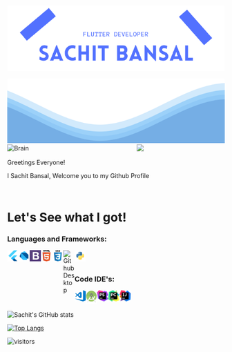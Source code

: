 <p align="center">
  <img src="https://github.com/Sachitbansal/Sachitbansal/blob/main/name-logo%20(1).png" width="auto" height="auto">
</p>	
<img src="https://raw.githubusercontent.com/fredgrott/FredGrott/gh-pages/waves.svg" width="100%" height="150">

<img align="left" alt="Brain" width="300" src="https://i.giphy.com/media/26tn33aiTi1jkl6H6/200w.webp">


  <img src="https://github.com/vimalverma558/vimalverma558/blob/v2/img/hello.gif" width="20%">

Greetings Everyone!
         <br />

I Sachit Bansal, Welcome you to my Github Profile

<br/>

# Let's See what I got!

### Languages and Frameworks:
<img align="left" alt="Flutter" width="26px" src="https://github.com/Sachitbansal/Sachitbansal/blob/main/flutter.png" />
<img align="left" alt="Dart" width="26px" src="https://github.com/Sachitbansal/Sachitbansal/blob/main/dart-new.png" />
<img align="left" alt="Bootstrap" width="26px" src="https://github.com/Sachitbansal/Sachitbansal/blob/main/bootsstrap.png" />
<img align="left" alt="HTML5" width="26px" src="https://raw.githubusercontent.com/github/explore/80688e429a7d4ef2fca1e82350fe8e3517d3494d/topics/html/html.png" />
<img align="left" alt="CSS3" width="26px" src="https://raw.githubusercontent.com/github/explore/80688e429a7d4ef2fca1e82350fe8e3517d3494d/topics/css/css.png" />
<img align="left" alt="Github Desktop" width="26px" src="https://dl2.macupdate.com/images/icons256/39062.png?d=1522354604" />
<img align="left" alt="Python" width="26px" src="https://raw.githubusercontent.com/github/explore/80688e429a7d4ef2fca1e82350fe8e3517d3494d/topics/python/python.png" />

<br>
<br>

### Code IDE's:
<img align="left" alt="Visual Studio Code" width="26px" src="https://raw.githubusercontent.com/github/explore/80688e429a7d4ef2fca1e82350fe8e3517d3494d/topics/visual-studio-code/visual-studio-code.png" />
<img align="left" alt="Android" width="26px" src="https://github.com/Sachitbansal/Sachitbansal/blob/main/android.png" />
<img align="left" alt="PHPStorm" width="26px" src="https://github.com/Sachitbansal/Sachitbansal/blob/main/phpstorm.png" />
<img align="left" alt="Pycharm" width="26px" src="https://github.com/Sachitbansal/Sachitbansal/blob/main/pycharm.png" />
<img align="left" alt="Intelij" width="26px" src="https://github.com/Sachitbansal/Sachitbansal/blob/main/intelijidea.png" />

<br />
<br>

![Sachit's GitHub stats](https://github-readme-stats.vercel.app/api?username=Sachitbansal&show_icons=true&bg_color=3,10749c,109c8b&text_color=defffb&title_color=defdff&icon_color=defdff)


[![Top Langs](https://github-readme-stats.vercel.app/api/top-langs/?username=Sachitbansal&layout=compact&show_icons=true&include_all_commits=true&bg_color=0,73FA79,73FDFF,7A81FF&theme=graywhite)](https://github.com/Sachhitbansal/github-readme-stats)

![visitors](https://visitor-badge.glitch.me/badge?page_id=Sachitbansal.visitor-badge)
 
